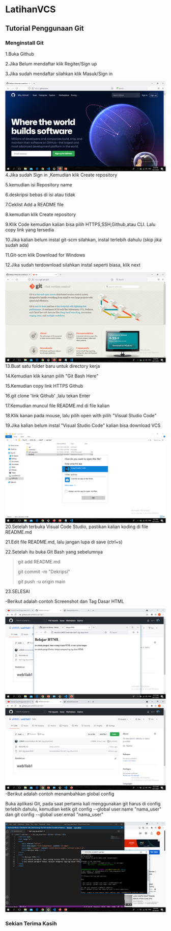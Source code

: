# LatihanVCS
## Tutorial Penggunaan Git

### Menginstall Git
1.Buka Github <p>
2.Jika Belum mendaftar klik Regiter/Sign up <p>
3.Jika sudah mendaftar silahkan klik Masuk/Sign in <p>
![gambar 4](screenshot/git4.png)
4.Jika sudah Sign in ,Kemudian klik Create repository <p>
5.kemudian isi Repository name <p>
6.deskripsi bebas di isi atau tidak <p>
7.Ceklist Add a README file <p>
8.kemudian klik Create repository <p>
9.Klik Code kemudian kalian bisa pilih HTTPS,SSH,Github,atau CLI. Lalu copy link yang tersedia <p>
10.Jika kalian belum instal git-scm silahkan, instal terlebih dahulu (skip jika sudah ada) <p>
11.Git-scm klik Download for Windows <p>
12.Jika sudah terdownload silahkan instal seperti biasa, klik next <p>
![gambar 5](screenshot/git5.png)
13.Buat satu folder baru untuk directory kerja <p>
14.Kemudian klik kanan pilih "Git Bash Here" <p>
15.Kemudian copy link HTTPS Github <p>
16.git clone 'link Github' ,lalu tekan Enter <p>
17.Kemudian muncul file README.md di file kalian <p>
18.Klik kanan pada mouse, lalu pilih open with pilih "Visual Studio Code" <p>
19.Jika kalian belum instal "Visual Studio Code" kalian bisa download VCS <p>
![gambar 6](screenshot/git6.png)
20.Setelah terbuka Visual Code Studio, pastikan kalian koding di file README.md <p>
21.Edit file README.md, lalu jangan lupa di save (ctrl+s) <p>
22.Setelah itu buka Git Bash yang sebelumnya <p>
> git add README.md <p>
> git commit -m "Dekripsi" <p>
> git push -u origin main <p>

23.SELESAI <P>


-Berikut adalah contoh Screenshot dan Tag Dasar HTML <p>
![gambar 3](screenshot/git3.png)
![gambar 2](screenshot/git2.png)
-Berikut adalah contoh menambahkan global config<p>
 Buka aplikasi Git, pada saat pertama kali menggunakan git harus di config terlebih dahulu, kemudian ketik git config --global user.name "nama_user" dan git config --global user.email "nama_user" <p>
![gambar 1](screenshot/git1.png)

### Sekian Terima Kasih